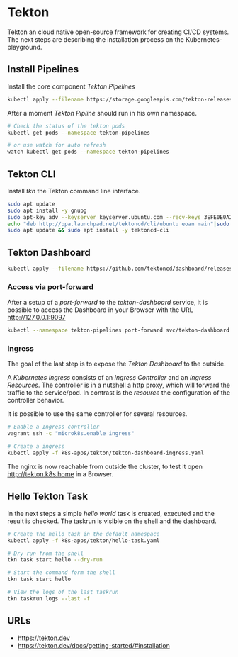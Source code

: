 # Tekton

Tekton an cloud native open-source framework for creating CI/CD systems. The next steps
are describing the installation process on the Kubernetes-playground.

## Install Pipelines

Install the core component *Tekton Pipelines*

``` bash
kubectl apply --filename https://storage.googleapis.com/tekton-releases/pipeline/latest/release.yaml
```

After a moment *Tekton Pipline* should run in his own namespace.

``` bash
# Check the status of the tekton pods
kubectl get pods --namespace tekton-pipelines

# or use watch for auto refresh
watch kubectl get pods --namespace tekton-pipelines
```

## Tekton CLI

Install *tkn* the Tekton command line interface.

``` bash
sudo apt update
sudo apt install -y gnupg
sudo apt-key adv --keyserver keyserver.ubuntu.com --recv-keys 3EFE0E0A2F2F60AA
echo "deb http://ppa.launchpad.net/tektoncd/cli/ubuntu eoan main"|sudo tee /etc/apt/sources.list.d/tektoncd-ubuntu-cli.list
sudo apt update && sudo apt install -y tektoncd-cli
```

## Tekton Dashboard

``` bash
kubectl apply --filename https://github.com/tektoncd/dashboard/releases/latest/download/tekton-dashboard-release.yaml
```

### Access via port-forward

After a setup of a *port-forward* to the *tekton-dashboard* service, it is possible to
access the Dashboard in your Browser with the URL <http://127.0.0.1:9097>

``` bash
kubectl --namespace tekton-pipelines port-forward svc/tekton-dashboard 9097:9097
```

### Ingress

The goal of the last step is to expose the *Tekton Dashboard* to the outside.

A *Kubernetes Ingress* consists of an *Ingress Controller* and an *Ingress Resources*. The controller is in a nutshell
a http proxy, which will forward the traffic to the service/pod. In contrast is the *resource* the configuration of the
controller behavior.

It is possible to use the same controller for several resources.

```bash
# Enable a Ingress controller
vagrant ssh -c "microk8s.enable ingress"

# Create a ingress
kubectl apply -f k8s-apps/tekton/tekton-dashboard-ingress.yaml
```

The nginx is now reachable from outside the cluster, to test it open <http://tekton.k8s.home> in
a Browser.

## Hello Tekton Task

In the next steps a simple *hello world* task is created, executed and the
result is checked. The taskrun is visible on the shell and the dashboard.

``` bash
# Create the hello task in the default namespace
kubectl apply -f k8s-apps/tekton/hello-task.yaml

# Dry run from the shell
tkn task start hello --dry-run

# Start the command form the shell
tkn task start hello

# View the logs of the last taskrun
tkn taskrun logs --last -f
```

## URLs

- <https://tekton.dev>
- <https://tekton.dev/docs/getting-started/#installation>
